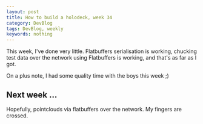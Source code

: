 ```yaml
---
layout: post
title: How to build a holodeck, week 34
category: DevBlog
tags: DevBlog, weekly
keywords: nothing
---
```


This week, I've done very little. Flatbuffers serialisation is working, chucking test data over the network
using Flatbuffers is working, and that's as far as I got.

On a plus note, I had some quality time with the boys this week ;)

## Next week ...

Hopefully, pointclouds via flatbuffers over the network. My fingers are crossed.

